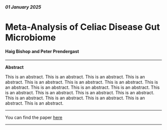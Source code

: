 
##### 01 January 2025
# Meta-Analysis of Celiac Disease Gut Microbiome
#### Haig Bishop and Peter Prendergast

---

**Abstract** 

This is an abstract. This is an abstract. This is an abstract. This is an abstract. This is an abstract. This is an abstract. This is an abstract. This is an abstract. This is an abstract. This is an abstract. This is an abstract. This is an abstract. This is an abstract. This is an abstract. This is an abstract. This is an abstract. This is an abstract. This is an abstract. This is an abstract. This is an abstract. 

---

You can find the paper [here](https://paper.site)

---
